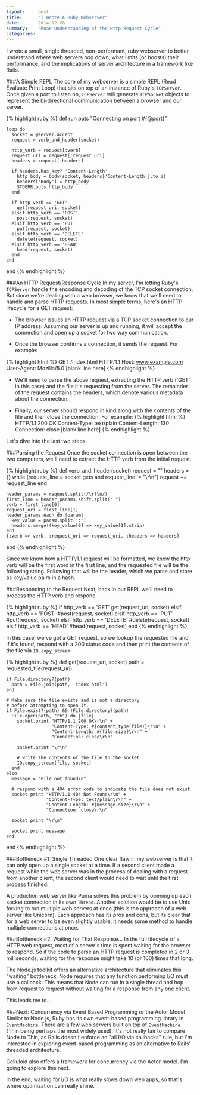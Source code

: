 ```yaml
---
layout:     post
title:      "I Wrote A Ruby Webserver"
date:       2014-12-28
summary:    "Moar Understanding of the Http Request Cycle"
categories: 
---
```

I wrote a small, single threaded, non-performant, ruby webserver to better understand where web servers bog down, what limits (or boosts) their performance, and the implications of server architecture in a framework like Rails.

###A Simple REPL
The core of my webserver is a simple REPL (Read Evaluate Print Loop) that sits on top of an instance of Ruby's `TCPServer`.  Once given a port to listen on, `TCPServer` will generate `TCPSocket` objects to represent the bi-directional communication between a browser and our server.

{% highlight ruby %}
  def run
    puts "Connecting on port #{@port}"

    loop do
      socket = @server.accept
      request = verb_and_header(socket)

      http_verb = request[:verb]
      request_uri = request[:request_uri]
      headers = request[:headers]

      if headers.has_key? 'Content-Length'
        http_body = body(socket, headers['Content-Length'].to_i)
        headers['Body'] = http_body
        STDERR.puts http_body 
      end

      if http_verb == 'GET'
        get(request_uri, socket)
      elsif http_verb == 'POST'
        post(request, socket)
      elsif http_verb == 'PUT'
        put(request, socket)
      elsif http_verb == 'DELETE'
        delete(request, socket)
      elsif http_verb == 'HEAD'
        head(request, socket)
      end
    end
  end
{% endhighlight %}

###An HTTP Request/Response Cycle
In my server, I'm letting Ruby's `TCPServer` handle the encoding and decoding of the TCP socket connection.  But since we're dealing with a web browser, we know that we'll need to handle and parse HTTP requests.  In most simple terms, here's an HTTP lifecycle for a GET request:

* The browser issues an HTTP request via a TCP socket connection to our IP address.  Assuming our server is up and running, it will accept the connection and open up a socket for two way communication.

* Once the browser confirms a connection, it sends the request. For example:

{% highlight html %}
GET /index.html HTTP/1.1
Host: www.example.com
User-Agent: Mozilla/5.0 
[blank line here]
{% endhighlight %}

* We'll need to parse the above request, extracting the HTTP verb ('GET' in this case) and the file it's requesting from the server.  The remainder of the request contains the headers, which denote various metadata about the connection.

* Finally, our server should respond in kind along with the contents of the file and then close the connection. For example:
{% highlight html %}
HTTP/1.1 200 OK
Content-Type: text/plain
Content-Length: 130
Connection: close
[blank line here]
{% endhighlight %}

Let's dive into the last two steps.

###Parsing the Request
Once the socket connection is open between the two computers, we'll need to extract the HTTP verb from the initial request. 

{% highlight ruby %}
  def verb_and_header(socket)
    request = ""
    headers = {}
    while (request_line = socket.gets and request_line != "\r\n")
      request += request_line
    end

    header_params = request.split(/\r?\n/)
    first_line = header_params.shift.split(" ")
    verb = first_line[0]
    request_uri = first_line[1]
    header_params.each do |param|
      key_value = param.split(':')
      headers.merge!(key_value[0] => key_value[1].strip)
    end
    {:verb => verb, :request_uri => request_uri, :headers => headers}
  end
{% endhighlight %}

Since we know how a HTTP/1.1 request will be formatted, we know the http verb will be the first word in the first line, and the requested file will be the following string. Following that will be the header, which we parse and store as key/value pairs in a hash.

###Responding to the Request
Next, back in our REPL we'll need to process the HTTP verb and respond. 

{% highlight ruby %}
  if http_verb == 'GET'
    get(request_uri, socket)
  elsif http_verb == 'POST'
    #post(request, socket)
  elsif http_verb == 'PUT'
    #put(request, socket)
  elsif http_verb == 'DELETE'
    #delete(request, socket)
  elsif http_verb == 'HEAD'
    #head(request, socket)
  end
{% endhighlight %}

In this case, we've got a GET request, so we lookup the requested file and, if it's found, respond with a 200 status code and then print the contents of the file via `IO.copy_stream`.

{% highlight ruby %}
  def get(request_uri, socket)
    path = requested_file(request_uri) 

    if File.directory?(path)
      path = File.join(path, 'index.html')
    end

    # Make sure the file exists and is not a directory
    # before attempting to open it.
    if File.exist?(path) && !File.directory?(path)
      File.open(path, "rb") do |file|
        socket.print "HTTP/1.1 200 OK\r\n" +
                     "Content-Type: #{content_type(file)}\r\n" +
                     "Content-Length: #{file.size}\r\n" +
                     "Connection: close\r\n"

        socket.print "\r\n"

        # write the contents of the file to the socket
        IO.copy_stream(file, socket)
      end
    else
      message = "File not found\n"

      # respond with a 404 error code to indicate the file does not exist
      socket.print "HTTP/1.1 404 Not Found\r\n" +
                   "Content-Type: text/plain\r\n" +
                   "Content-Length: #{message.size}\r\n" +
                   "Connection: close\r\n"

      socket.print "\r\n"

      socket.print message
    end
  end
{% endhighlight %}

###Bottleneck #1: Single Threaded
One clear flaw in my webserver is that it can only open up a single socket at a time.  If a second client made a request while the web server was in the process of dealing with a request from another client, the second client would need to wait until the first process finished.

A production web server like Puma solves this problem by opening up each socket connection in its own `Thread`.  Another solution would be to use Unix forking to run multiple web servers at once (this is the approach of a web server like Unicorn).  Each approach has its pros and cons, but its clear that for a web server to be even slightly usable, it needs some method to handle multiple connections at once.

###Bottleneck #2: Waiting for That Response...
In the full lifecycle of a HTTP web request, most of a server's time is spent waiting for the browser to respond.  So if the code to parse an HTTP request is completed in 2 or 3 milliseconds, waiting for the response might take 10 (or 100) times that long.

The Node.js toolkit offers an alternative architecture that eliminates this "waiting" bottleneck.  Node requires that any function performing I/O must use a callback.  This means that Node can run in a single thread and hop from request to request without waiting for a response from any one client. 

This leads me to...

###Next: Concurrency via Event Based Programming or the Actor Model
Similar to Node.js, Ruby has its own event-based programming library in `EventMachine`.  There are a few web servers built on top of `EventMachine` (Thin being perhaps the most widely used).  It's not really fair to compare Node to Thin, as Rails doesn't enforce an "all I/O via callbacks" rule, but I'm interested in exploring event-based programming as an alternative to Rails' threaded architecture.

Celluloid also offers a framework for concurrency via the Actor model.  I'm going to explore this next.

In the end, waiting for I/O is what really slows down web apps, so that's where optimization can really shine.       









 

